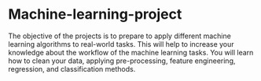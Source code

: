 # Machine-learning-project
The objective of the projects is to prepare to apply different machine learning algorithms to real-world tasks. This will help to increase your knowledge about the workflow of the machine learning tasks. You will learn how to clean your data, applying pre-processing, feature engineering, regression, and classification methods.
